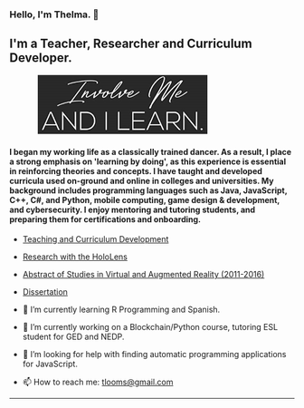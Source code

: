 
### Hello, I'm Thelma. 👋

<!--![](https://komarev.com/ghpvc/?username=cookiedancer&color=0ca4a5) -->

## I'm a Teacher, Researcher and Curriculum Developer.

<img src="https://github.com/cookiedancer/cookiedancer/blob/main/involve-me.jpg" width = 300 style="vertical-align:left;margin:0px 50px"/>

#### I began my working life as a classically trained dancer.  As a result, I place a strong emphasis on 'learning by doing', as this experience is essential in reinforcing theories and concepts.  I have taught and developed curricula used on-ground and online in colleges and universities. My background includes programming languages such as Java, JavaScript, C++, C#, and Python, mobile computing, game design & development, and cybersecurity.  I enjoy  mentoring and tutoring students, and preparing them for certifications and onboarding.  
<p>


- [Teaching and Curriculum Development](https://github.com/cookiedancer/Thelma-Looms-Portfolio)
- [Research with the HoloLens](https://github.com/cookiedancer/HoloLens-Meharry-Dental-Prototype)
- [Abstract of Studies in Virtual and Augmented Reality (2011-2016)](https://github.com/cookiedancer/Thelma-Looms-Portfolio/blob/master/Abstract%20of%20Studies%20in%20Virtual%20and%20Augmented%20Reality%20(2011-2016).pdf)
- [Dissertation](https://github.com/cookiedancer/Thelma-Looms-Portfolio/blob/master/Thelma_Drayton_Looms_Dissertation.pdf)

- 🌱 I’m currently learning R Programming and Spanish.
- 🔭 I’m currently working on a Blockchain/Python course, tutoring ESL student for GED and NEDP.
- 🤔 I’m looking for help with finding automatic programming applications for JavaScript.
- 📫 How to reach me: tlooms@gmail.com

<!--
**cookiedancer/cookiedancer** is a ✨ _special_ ✨ repository because its `README.md` (this file) appears on your GitHub profile.

Here are some ideas to get you started:
- 👯 I’m looking to collaborate on ...
- 🤔 I’m looking for help with ...
- 💬 Ask me about ...
- 😄 Pronouns: ...
- ⚡ Fun fact: ...
-->

---

